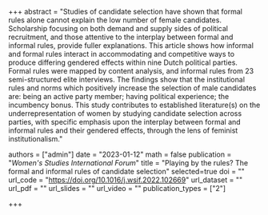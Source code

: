 +++
abstract = "Studies of candidate selection have shown that formal rules alone cannot explain the low number of female candidates. Scholarship focusing on both demand and supply sides of political recruitment, and those attentive to the interplay between formal and informal rules, provide fuller explanations. This article shows how informal and formal rules interact in accommodating and competitive ways to produce differing gendered effects within nine Dutch political parties. Formal rules were mapped by content analysis, and informal rules from 23 semi-structured elite interviews. The findings show that the institutional rules and norms which positively increase the selection of male candidates are: being an active party member; having political experience; the incumbency bonus. This study contributes to established literature(s) on the underrepresentation of women by studying candidate selection across parties, with specific emphasis upon the interplay between formal and informal rules and their gendered effects, through the lens of feminist institutionalism."

authors = ["admin"]
date = "2023-01-12"
math = false
publication = "*Women's Studies International Forum*"
title = "Playing by the rules? The formal and informal rules of candidate selection"
selected=true
doi = ""
url_code = "https://doi.org/10.1016/j.wsif.2022.102669"
url_dataset = ""
url_pdf = ""
url_slides = ""
url_video = ""
publication_types = ["2"]

+++

